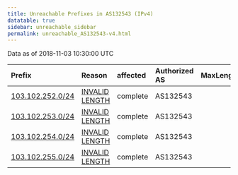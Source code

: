 ```yaml
---
title: Unreachable Prefixes in AS132543 (IPv4)
datatable: true
sidebar: unreachable_sidebar
permalink: unreachable_AS132543-v4.html
---
```


Data as of 2018-11-03 10:30:00 UTC


<div class="datatable-begin"></div>

| Prefix                                                     | Reason                                                                                                      | affected   | Authorized AS   |   MaxLength | Anchor                                       |   unreachable /24s |
|:-----------------------------------------------------------|:------------------------------------------------------------------------------------------------------------|:-----------|:----------------|------------:|:---------------------------------------------|-------------------:|
| [103.102.252.0/24](https://stat.ripe.net/103.102.252.0/24) | [INVALID LENGTH](https://rpki-validator.ripe.net/announcement-preview?asn=AS132543&prefix=103.102.252.0/24) | complete   | AS132543        |          22 | [APNIC](unreachable_APNIC_RPKI_Root-v4.html) |                  1 |
| [103.102.253.0/24](https://stat.ripe.net/103.102.253.0/24) | [INVALID LENGTH](https://rpki-validator.ripe.net/announcement-preview?asn=AS132543&prefix=103.102.253.0/24) | complete   | AS132543        |          22 | [APNIC](unreachable_APNIC_RPKI_Root-v4.html) |                  1 |
| [103.102.254.0/24](https://stat.ripe.net/103.102.254.0/24) | [INVALID LENGTH](https://rpki-validator.ripe.net/announcement-preview?asn=AS132543&prefix=103.102.254.0/24) | complete   | AS132543        |          22 | [APNIC](unreachable_APNIC_RPKI_Root-v4.html) |                  1 |
| [103.102.255.0/24](https://stat.ripe.net/103.102.255.0/24) | [INVALID LENGTH](https://rpki-validator.ripe.net/announcement-preview?asn=AS132543&prefix=103.102.255.0/24) | complete   | AS132543        |          22 | [APNIC](unreachable_APNIC_RPKI_Root-v4.html) |                  1 |

<div class="datatable-end"></div>
